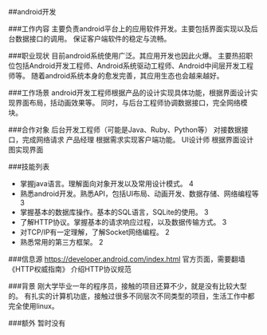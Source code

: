 ##android开发

###工作内容
主要负责android平台上的应用软件开发。主要包括界面实现以及后台数据接口的调用。
保证客户端软件的稳定与流畅。

###职业现状
目前android系统使用广泛。其应用开发也因此火爆。
主要热招职位包括Android开发工程师、Android系统驱动工程师、Android中间层开发工程师等。
随着android系统本身的愈发完善，其应用生态也会越来越好。

###工作场景
android开发工程师根据产品的设计实现具体功能，根据界面设计实现界面布局，括动画效果等。
同时，与后台工程师协调数据接口，完全网络模块。

###合作对象
后台开发工程师（可能是Java、Ruby、Python等）  对接数据接口，完成网络请求
产品经理        根据需求实现客户端功能。
UI设计师       根据界面设计图实现界面

###技能列表
*   掌握java语言。理解面向对象开发以及常用设计模式。          4
*   熟悉android开发。熟悉API，包括UI布局、动画开发、数据存储、网络编程等  3
*   掌握基本的数据库操作。基本的SQL语言，SQLite的使用。      3
*   了解HTTP协议。掌握基本的请求响应过程，以及数据传输方式。  3
*   对TCP/IP有一定理解，了解Socket网络编程。                2
*   熟悉常用的第三方框架。                                 2


###信息源
https://developer.android.com/index.html    官方页面，需要翻墙
《HTTP权威指南》              介绍HTTP协议规范

###背景
刚大学毕业一年的程序员，接触的项目还算不少，就是没有比较大型的。
有扎实的计算机功底，接触过很多不同层次不同类型的项目，生活工作中都完全使用linux。

###额外
暂时没有
